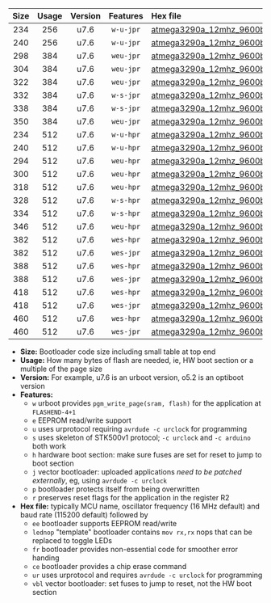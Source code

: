 |Size|Usage|Version|Features|Hex file|
|:-:|:-:|:-:|:-:|:--|
|234|256|u7.6|`w-u-jpr`|[atmega3290a_12mhz_9600bps_ur_vbl.hex](https://raw.githubusercontent.com/stefanrueger/urboot/main/bootloaders/atmega3290a/fcpu_12mhz/9600_bps/atmega3290a_12mhz_9600bps_ur_vbl.hex)|
|240|256|u7.6|`w-u-jpr`|[atmega3290a_12mhz_9600bps_lednop_ur_vbl.hex](https://raw.githubusercontent.com/stefanrueger/urboot/main/bootloaders/atmega3290a/fcpu_12mhz/9600_bps/atmega3290a_12mhz_9600bps_lednop_ur_vbl.hex)|
|298|384|u7.6|`weu-jpr`|[atmega3290a_12mhz_9600bps_ee_ur_vbl.hex](https://raw.githubusercontent.com/stefanrueger/urboot/main/bootloaders/atmega3290a/fcpu_12mhz/9600_bps/atmega3290a_12mhz_9600bps_ee_ur_vbl.hex)|
|304|384|u7.6|`weu-jpr`|[atmega3290a_12mhz_9600bps_ee_lednop_ur_vbl.hex](https://raw.githubusercontent.com/stefanrueger/urboot/main/bootloaders/atmega3290a/fcpu_12mhz/9600_bps/atmega3290a_12mhz_9600bps_ee_lednop_ur_vbl.hex)|
|322|384|u7.6|`weu-jpr`|[atmega3290a_12mhz_9600bps_ee_lednop_fr_ur_vbl.hex](https://raw.githubusercontent.com/stefanrueger/urboot/main/bootloaders/atmega3290a/fcpu_12mhz/9600_bps/atmega3290a_12mhz_9600bps_ee_lednop_fr_ur_vbl.hex)|
|332|384|u7.6|`w-s-jpr`|[atmega3290a_12mhz_9600bps_vbl.hex](https://raw.githubusercontent.com/stefanrueger/urboot/main/bootloaders/atmega3290a/fcpu_12mhz/9600_bps/atmega3290a_12mhz_9600bps_vbl.hex)|
|338|384|u7.6|`w-s-jpr`|[atmega3290a_12mhz_9600bps_lednop_vbl.hex](https://raw.githubusercontent.com/stefanrueger/urboot/main/bootloaders/atmega3290a/fcpu_12mhz/9600_bps/atmega3290a_12mhz_9600bps_lednop_vbl.hex)|
|350|384|u7.6|`weu-jpr`|[atmega3290a_12mhz_9600bps_ee_lednop_fr_ce_ur_vbl.hex](https://raw.githubusercontent.com/stefanrueger/urboot/main/bootloaders/atmega3290a/fcpu_12mhz/9600_bps/atmega3290a_12mhz_9600bps_ee_lednop_fr_ce_ur_vbl.hex)|
|234|512|u7.6|`w-u-hpr`|[atmega3290a_12mhz_9600bps_ur.hex](https://raw.githubusercontent.com/stefanrueger/urboot/main/bootloaders/atmega3290a/fcpu_12mhz/9600_bps/atmega3290a_12mhz_9600bps_ur.hex)|
|240|512|u7.6|`w-u-hpr`|[atmega3290a_12mhz_9600bps_lednop_ur.hex](https://raw.githubusercontent.com/stefanrueger/urboot/main/bootloaders/atmega3290a/fcpu_12mhz/9600_bps/atmega3290a_12mhz_9600bps_lednop_ur.hex)|
|294|512|u7.6|`weu-hpr`|[atmega3290a_12mhz_9600bps_ee_ur.hex](https://raw.githubusercontent.com/stefanrueger/urboot/main/bootloaders/atmega3290a/fcpu_12mhz/9600_bps/atmega3290a_12mhz_9600bps_ee_ur.hex)|
|300|512|u7.6|`weu-hpr`|[atmega3290a_12mhz_9600bps_ee_lednop_ur.hex](https://raw.githubusercontent.com/stefanrueger/urboot/main/bootloaders/atmega3290a/fcpu_12mhz/9600_bps/atmega3290a_12mhz_9600bps_ee_lednop_ur.hex)|
|318|512|u7.6|`weu-hpr`|[atmega3290a_12mhz_9600bps_ee_lednop_fr_ur.hex](https://raw.githubusercontent.com/stefanrueger/urboot/main/bootloaders/atmega3290a/fcpu_12mhz/9600_bps/atmega3290a_12mhz_9600bps_ee_lednop_fr_ur.hex)|
|328|512|u7.6|`w-s-hpr`|[atmega3290a_12mhz_9600bps.hex](https://raw.githubusercontent.com/stefanrueger/urboot/main/bootloaders/atmega3290a/fcpu_12mhz/9600_bps/atmega3290a_12mhz_9600bps.hex)|
|334|512|u7.6|`w-s-hpr`|[atmega3290a_12mhz_9600bps_lednop.hex](https://raw.githubusercontent.com/stefanrueger/urboot/main/bootloaders/atmega3290a/fcpu_12mhz/9600_bps/atmega3290a_12mhz_9600bps_lednop.hex)|
|346|512|u7.6|`weu-hpr`|[atmega3290a_12mhz_9600bps_ee_lednop_fr_ce_ur.hex](https://raw.githubusercontent.com/stefanrueger/urboot/main/bootloaders/atmega3290a/fcpu_12mhz/9600_bps/atmega3290a_12mhz_9600bps_ee_lednop_fr_ce_ur.hex)|
|382|512|u7.6|`wes-hpr`|[atmega3290a_12mhz_9600bps_ee.hex](https://raw.githubusercontent.com/stefanrueger/urboot/main/bootloaders/atmega3290a/fcpu_12mhz/9600_bps/atmega3290a_12mhz_9600bps_ee.hex)|
|382|512|u7.6|`wes-jpr`|[atmega3290a_12mhz_9600bps_ee_vbl.hex](https://raw.githubusercontent.com/stefanrueger/urboot/main/bootloaders/atmega3290a/fcpu_12mhz/9600_bps/atmega3290a_12mhz_9600bps_ee_vbl.hex)|
|388|512|u7.6|`wes-hpr`|[atmega3290a_12mhz_9600bps_ee_lednop.hex](https://raw.githubusercontent.com/stefanrueger/urboot/main/bootloaders/atmega3290a/fcpu_12mhz/9600_bps/atmega3290a_12mhz_9600bps_ee_lednop.hex)|
|388|512|u7.6|`wes-jpr`|[atmega3290a_12mhz_9600bps_ee_lednop_vbl.hex](https://raw.githubusercontent.com/stefanrueger/urboot/main/bootloaders/atmega3290a/fcpu_12mhz/9600_bps/atmega3290a_12mhz_9600bps_ee_lednop_vbl.hex)|
|418|512|u7.6|`wes-hpr`|[atmega3290a_12mhz_9600bps_ee_lednop_fr.hex](https://raw.githubusercontent.com/stefanrueger/urboot/main/bootloaders/atmega3290a/fcpu_12mhz/9600_bps/atmega3290a_12mhz_9600bps_ee_lednop_fr.hex)|
|418|512|u7.6|`wes-jpr`|[atmega3290a_12mhz_9600bps_ee_lednop_fr_vbl.hex](https://raw.githubusercontent.com/stefanrueger/urboot/main/bootloaders/atmega3290a/fcpu_12mhz/9600_bps/atmega3290a_12mhz_9600bps_ee_lednop_fr_vbl.hex)|
|460|512|u7.6|`wes-hpr`|[atmega3290a_12mhz_9600bps_ee_lednop_fr_ce.hex](https://raw.githubusercontent.com/stefanrueger/urboot/main/bootloaders/atmega3290a/fcpu_12mhz/9600_bps/atmega3290a_12mhz_9600bps_ee_lednop_fr_ce.hex)|
|460|512|u7.6|`wes-jpr`|[atmega3290a_12mhz_9600bps_ee_lednop_fr_ce_vbl.hex](https://raw.githubusercontent.com/stefanrueger/urboot/main/bootloaders/atmega3290a/fcpu_12mhz/9600_bps/atmega3290a_12mhz_9600bps_ee_lednop_fr_ce_vbl.hex)|

- **Size:** Bootloader code size including small table at top end
- **Usage:** How many bytes of flash are needed, ie, HW boot section or a multiple of the page size
- **Version:** For example, u7.6 is an urboot version, o5.2 is an optiboot version
- **Features:**
  + `w` urboot provides `pgm_write_page(sram, flash)` for the application at `FLASHEND-4+1`
  + `e` EEPROM read/write support
  + `u` uses urprotocol requiring `avrdude -c urclock` for programming
  + `s` uses skeleton of STK500v1 protocol; `-c urclock` and `-c arduino` both work
  + `h` hardware boot section: make sure fuses are set for reset to jump to boot section
  + `j` vector bootloader: uploaded applications *need to be patched externally*, eg, using `avrdude -c urclock`
  + `p` bootloader protects itself from being overwritten
  + `r` preserves reset flags for the application in the register R2
- **Hex file:** typically MCU name, oscillator frequency (16 MHz default) and baud rate (115200 default) followed by
  + `ee` bootloader supports EEPROM read/write
  + `lednop` "template" bootloader contains `mov rx,rx` nops that can be replaced to toggle LEDs
  + `fr` bootloader provides non-essential code for smoother error handing
  + `ce` bootloader provides a chip erase command
  + `ur` uses urprotocol and requires `avrdude -c urclock` for programming
  + `vbl` vector bootloader: set fuses to jump to reset, not the HW boot section
